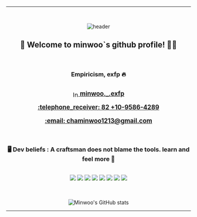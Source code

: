 <div align="center"> 
  
*****************************************************

<br/>
<!--
![header](https://capsule-render.vercel.app/api?type=venom&color=f6b3be&height=100&section=header&text=minwoo._.exfp&fontColor=000000&fontSize=65&animation=fadeIn&fontAlignY=55&desc=%20&descAlignY=62&descAlign=62)
<br/>-->

![header](https://capsule-render.vercel.app/api?type=venom&color=00FF00&height=100&section=header&text=minwoo._.exfp&fontColor=FF69B4&fontSize=65&animation=fadeIn&fontAlignY=55&desc=%20&descAlignY=62&descAlign=62)
<br/>

##  :rainbow: Welcome to minwoo`s github profile! :man_technologist:

<br/>

###  Empiricism, exfp :fire:

<br/>

<div align="center"> 

  <div style="font-size: larger;">
    <a href="https://www.instagram.com/minwoo._.exfp/">
      <img width="15" alt="Instagram Icon" src="https://github.com/minwoo1213/minwoo1213/assets/103166594/8327ff98-6f9e-48ed-9681-50a859ea54c1" style="vertical-align:middle;">
      <strong>minwoo._.exfp</strong>
    </a>
  </div>

<br/>

  <div style="font-size: larger;">
    <strong>
      <a href="tel:010-9586-4289">:telephone_receiver: 82 +10-9586-4289</a>
    </strong>
  </div>

<br/>

  <div style="font-size: larger;">
    <strong>
      <a href="mailto:chaminwoo1213@gmail.com">:email: chaminwoo1213@gmail.com</a>
    </strong>
  </div>

</div>

<br/>
<br/>

###  :desktop_computer: Dev beliefs : A craftsman does not blame the tools. learn and feel more :wrench: 

<br/>

<img src="https://img.shields.io/badge/C++-00599C?style=for-the-badge&logo=c%2B%2B&logoColor=white">
<img src="https://img.shields.io/badge/Linux-FCC624?style=for-the-badge&logo=linux&logoColor=black">
<img src="https://img.shields.io/badge/Ubuntu-E95420?style=for-the-badge&logo=ubuntu&logoColor=white">
<img src="https://img.shields.io/badge/ROS1-22314E?style=for-the-badge&logo=ros&logoColor=white">
<img src="https://img.shields.io/badge/ROS2-22314E?style=for-the-badge&logo=ros&logoColor=white">
<img src="https://img.shields.io/badge/MySQL-4479A1?style=for-the-badge&logo=MySQL&logoColor=white">
<img src="https://img.shields.io/badge/github-181717?style=for-the-badge&logo=github&logoColor=white">
<img src="https://img.shields.io/badge/VSCode-007ACC?style=for-the-badge&logo=VisualStudioCode&logoColor=white">


<br/>
<br/>
<br/>

![Minwoo's GitHub stats](https://github-readme-stats.vercel.app/api?username=minwoo1213&show_icons=true&theme=radical)

</div>

*****************************************************

